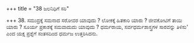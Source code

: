 +++
title = "38 ಜಲನಿಧಿಗೆ ಸರಿ"

+++
38. ಸಮುದ್ರಕ್ಕೆ ಸಮನಾದ ಸರೋವರ ಯಾವುದು  ? ಲೋಕಕ್ಕೆ ಹಿತಕಾರಿ ಯಾರು ? ಜೀವಕೋಟಿಗೆ ತಾಯಿ ಯಾರು ? ಸೂರ್ಯ ಪ್ರಕಾಶಕ್ಕೆ ಸಮವಾದುದು ಯಾವುದು ? ಧರ್ಮರಾಯ, ಸರ್ವಧರ್ಮಶಾಸ್ತ್ರಗಳ ಸಾರವನ್ನು ತಿಳಿಸು' ಎಂದ ಯಕ್ಷ ಪ್ರಶ್ನೆಗೆ ಸಂತಸದಿಂದ ಧರ್ಮಜ ಉತ್ತರಿಸಿದನು.